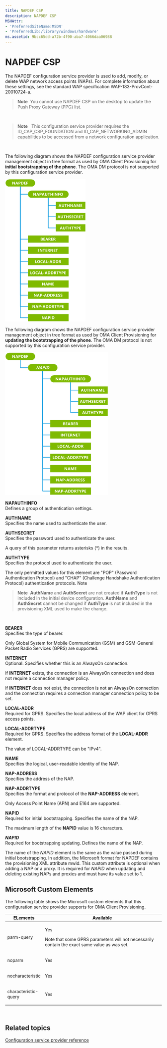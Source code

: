 ```yaml
---
title: NAPDEF CSP
description: NAPDEF CSP
MSHAttr:
- 'PreferredSiteName:MSDN'
- 'PreferredLib:/library/windows/hardware'
ms.assetid: 9bcc65dd-a72b-4f90-aba7-4066daa06988
---
```


# NAPDEF CSP


The NAPDEF configuration service provider is used to add, modify, or delete WAP network access points (NAPs). For complete information about these settings, see the standard WAP specification WAP-183-ProvCont-20010724-a.

> **Note**  You cannot use NAPDEF CSP on the desktop to update the Push Proxy Gateway (PPG) list.

 

> **Note**   This configuration service provider requires the ID\_CAP\_CSP\_FOUNDATION and ID\_CAP\_NETWORKING\_ADMIN capabilities to be accessed from a network configuration application.

 

The following diagram shows the NAPDEF configuration service provider management object in tree format as used by OMA Client Provisioning for **initial bootstrapping of the phone**. The OMA DM protocol is not supported by this configuration service provider.

![napdef csp (cp) (initial bootstrapping)](images/provisioning-csp-napdef-cp.png)

The following diagram shows the NAPDEF configuration service provider management object in tree format as used by OMA Client Provisioning for **updating the bootstrapping of the phone**. The OMA DM protocol is not supported by this configuration service provider.

![napdef csp (cp) (update bootstrapping)](images/provisioning-csp-napdef-cp-2.png)

<a href="" id="napauthinfo"></a>**NAPAUTHINFO**  
Defines a group of authentication settings.

<a href="" id="authname"></a>**AUTHNAME**  
Specifies the name used to authenticate the user.

<a href="" id="authsecret"></a>**AUTHSECRET**  
Specifies the password used to authenticate the user.

A query of this parameter returns asterisks (\*) in the results.

<a href="" id="authtype"></a>**AUTHTYPE**  
Specifies the protocol used to authenticate the user.

The only permitted values for this element are "POP" (Password Authentication Protocol) and "CHAP" (Challenge Handshake Authentication Protocol) authentication protocols. Note

> **Note**  **AuthName** and **AuthSecret** are not created if **AuthType** is not included in the initial device configuration. **AuthName** and **AuthSecret** cannot be changed if **AuthType** is not included in the provisioning XML used to make the change.

 

<a href="" id="bearer"></a>**BEARER**  
Specifies the type of bearer.

Only Global System for Mobile Communication (GSM) and GSM-General Packet Radio Services (GPRS) are supported.

<a href="" id="internet"></a>**INTERNET**  
Optional. Specifies whether this is an AlwaysOn connection.

If **INTERNET** exists, the connection is an AlwaysOn connection and does not require a connection manager policy.

If **INTERNET** does not exist, the connection is not an AlwaysOn connection and the connection requires a connection manager connection policy to be set.

<a href="" id="local-addr"></a>**LOCAL-ADDR**  
Required for GPRS. Specifies the local address of the WAP client for GPRS access points.

<a href="" id="local-addrtype"></a>**LOCAL-ADDRTYPE**  
Required for GPRS. Specifies the address format of the **LOCAL-ADDR** element.

The value of LOCAL-ADDRTYPE can be "IPv4".

<a href="" id="name"></a>**NAME**  
Specifies the logical, user-readable identity of the NAP.

<a href="" id="nap-address"></a>**NAP-ADDRESS**  
Specifies the address of the NAP.

<a href="" id="nap-addrtype"></a>**NAP-ADDRTYPE**  
Specifies the format and protocol of the **NAP-ADDRESS** element.

Only Access Point Name (APN) and E164 are supported.

<a href="" id="napid"></a>**NAPID**  
Required for initial bootstrapping. Specifies the name of the NAP.

The maximum length of the **NAPID** value is 16 characters.

<a href="" id="napid"></a>***NAPID***  
Required for bootstrapping updating. Defines the name of the NAP.

The name of the *NAPID* element is the same as the value passed during initial bootstrapping. In addition, the Microsoft format for NAPDEF contains the provisioning XML attribute mwid. This custom attribute is optional when adding a NAP or a proxy. It is required for *NAPID* when updating and deleting existing NAPs and proxies and must have its value set to 1.

## Microsoft Custom Elements


The following table shows the Microsoft custom elements that this configuration service provider supports for OMA Client Provisioning.

<table>
<colgroup>
<col width="20%" />
<col width="80%" />
</colgroup>
<thead>
<tr class="header">
<th>ELements</th>
<th>Available</th>
</tr>
</thead>
<tbody>
<tr class="odd">
<td><p>parm-query</p></td>
<td><p>Yes</p>
<p>Note that some GPRS parameters will not necessarily contain the exact same value as was set.</p></td>
</tr>
<tr class="even">
<td><p>noparm</p></td>
<td><p>Yes</p></td>
</tr>
<tr class="odd">
<td><p>nocharacteristic</p></td>
<td><p>Yes</p></td>
</tr>
<tr class="even">
<td><p>characteristic-query</p></td>
<td><p>Yes</p></td>
</tr>
</tbody>
</table>

 

## Related topics


[Configuration service provider reference](configuration-service-provider-reference.md)

 

 






